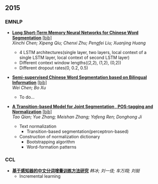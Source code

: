 2015
---

### EMNLP
- [**Long Short-Term Memory Neural Networks for Chinese Word Segmentation**](http://www.aclweb.org/anthology/D/D15/D15-1141.pdf) [[bib]](http://www.aclweb.org/anthology/D/D15/D15-1141.bib)  
  *Xinchi Chen; Xipeng Qiu; Chenxi Zhu; Pengfei Liu; Xuanjing Huang*
  - 4 LSTM architectures(single layer, two layers, local context of a single LSTM layer, local context of second LSTM layer)
  - Different context window lengths((2,2), (1,2), (0,2))
  - Different dropout rates(0, 0.2, 0.5)
  
- [**Semi-supervised Chinese Word Segmentation based on Bilingual Information**](http://www.aclweb.org/anthology/D/D15/D15-1142.pdf) [[bib]](http://www.aclweb.org/anthology/D/D15/D15-1142.bib)  
  *Wei Chen; Bo Xu*
  - To do...

- [**A Transition-based Model for Joint Segmentation , POS-tagging and Normalization**](http://www.aclweb.org/anthology/D/D15/D15-1211.pdf) [[bib]](http://www.aclweb.org/anthology/D/D15/D15-1211.bib)  
  *Tao Qian; Yue Zhang; Meishan Zhang; Yafeng Ren; Donghong Ji*
  - Text normalization
    - Transition-based segmentation(perceptron-based)
  - Construction of normalization dictionary
    - Bootstrapping algorithm
    - Word-formation patterns

### CCL
- [**基于感知器的中文分词增量训练方法研究**](http://csi.gdufs.edu.cn/ccl-nlpnabd2015/papers_CN/Oral/64_%E5%9F%BA%E4%BA%8E%E6%84%9F%E7%9F%A5%E5%99%A8%E7%9A%84%E4%B8%AD%E6%96%87%E5%88%86%E8%AF%8D%E5%A2%9E%E9%87%8F%E8%AE%AD%E7%BB%83%E6%96%B9%E6%B3%95%E7%A0%94%E7%A9%B6.pdf)
  *韩冰; 刘一佳; 车万翔; 刘挺*
  - Incremental learning

